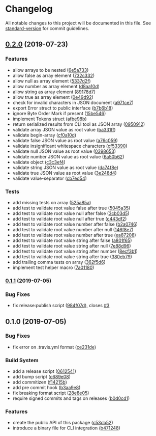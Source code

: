 # Changelog

All notable changes to this project will be documented in this file. See [standard-version](https://github.com/conventional-changelog/standard-version) for commit guidelines.

## [0.2.0](https://github.com/jsonprima/jsonprima/compare/v0.1.1...v0.2.0) (2019-07-23)


### Features

* allow arrays to be nested ([6e5a733](https://github.com/jsonprima/jsonprima/commit/6e5a733))
* allow false as array element ([732c332](https://github.com/jsonprima/jsonprima/commit/732c332))
* allow null as array element ([5337d2f](https://github.com/jsonprima/jsonprima/commit/5337d2f))
* allow number as array element ([d8aa10d](https://github.com/jsonprima/jsonprima/commit/d8aa10d))
* allow string as array element ([89178d7](https://github.com/jsonprima/jsonprima/commit/89178d7))
* allow true as array element ([0e49d92](https://github.com/jsonprima/jsonprima/commit/0e49d92))
* check for invalid characters in JSON document ([a971ce7](https://github.com/jsonprima/jsonprima/commit/a971ce7))
* export Error struct to public interface ([b7b6b18](https://github.com/jsonprima/jsonprima/commit/b7b6b18))
* ignore Byte Order Mark if present ([15be546](https://github.com/jsonprima/jsonprima/commit/15be546))
* implement Tokens struct ([afbe98b](https://github.com/jsonprima/jsonprima/commit/afbe98b))
* return serialized results from CLI tool as JSON array ([0950912](https://github.com/jsonprima/jsonprima/commit/0950912))
* validate array JSON value as root value ([ba331ff](https://github.com/jsonprima/jsonprima/commit/ba331ff))
* validate begin-array ([cf0a10d](https://github.com/jsonprima/jsonprima/commit/cf0a10d))
* validate false JSON value as root value ([a76c059](https://github.com/jsonprima/jsonprima/commit/a76c059))
* validate insignificant whitespace characters ([cf53390](https://github.com/jsonprima/jsonprima/commit/cf53390))
* validate null JSON value as root value ([0398653](https://github.com/jsonprima/jsonprima/commit/0398653))
* validate number JSON value as root value ([6a50b62](https://github.com/jsonprima/jsonprima/commit/6a50b62))
* validate object ([c3c3ef4](https://github.com/jsonprima/jsonprima/commit/c3c3ef4))
* validate string JSON value as root value ([da74f8e](https://github.com/jsonprima/jsonprima/commit/da74f8e))
* validate true JSON value as root value ([3e248d4](https://github.com/jsonprima/jsonprima/commit/3e248d4))
* validate value-separator ([cb7ed54](https://github.com/jsonprima/jsonprima/commit/cb7ed54))


### Tests

* add missing tests on array ([525a85a](https://github.com/jsonprima/jsonprima/commit/525a85a))
* add test to validate root value false after true ([5045a35](https://github.com/jsonprima/jsonprima/commit/5045a35))
* add test to validate root value null after false ([3cb03d5](https://github.com/jsonprima/jsonprima/commit/3cb03d5))
* add test to validate root value null after true ([c443df2](https://github.com/jsonprima/jsonprima/commit/c443df2))
* add test to validate root value number after false ([b2a0746](https://github.com/jsonprima/jsonprima/commit/b2a0746))
* add test to validate root value number after null ([146f8e7](https://github.com/jsonprima/jsonprima/commit/146f8e7))
* add test to validate root value number after true ([ea87208](https://github.com/jsonprima/jsonprima/commit/ea87208))
* add test to validate root value string after false ([a801f65](https://github.com/jsonprima/jsonprima/commit/a801f65))
* add test to validate root value string after null ([7e88d96](https://github.com/jsonprima/jsonprima/commit/7e88d96))
* add test to validate root value string after number ([8ecf3b1](https://github.com/jsonprima/jsonprima/commit/8ecf3b1))
* add test to validate root value string after true ([380eb79](https://github.com/jsonprima/jsonprima/commit/380eb79))
* add trailing comma tests on array ([362f5d6](https://github.com/jsonprima/jsonprima/commit/362f5d6))
* implement test helper macro ([7a01180](https://github.com/jsonprima/jsonprima/commit/7a01180))



### [0.1.1](https://github.com/jsonprima/jsonprima/compare/v0.1.0...v0.1.1) (2019-07-05)


### Bug Fixes

* fix release:publish script ([984f07d](https://github.com/jsonprima/jsonprima/commit/984f07d)), closes [#3](https://github.com/jsonprima/jsonprima/issues/3)



## 0.1.0 (2019-07-05)


### Bug Fixes

* fix error on .travis.yml format ([ce231de](https://github.com/jsonprima/jsonprima/commit/ce231de))


### Build System

* add a release script ([0612541](https://github.com/jsonprima/jsonprima/commit/0612541))
* add bump script ([c689e08](https://github.com/jsonprima/jsonprima/commit/c689e08))
* add commitizen ([f14215b](https://github.com/jsonprima/jsonprima/commit/f14215b))
* add pre commit hook ([b3aa9e8](https://github.com/jsonprima/jsonprima/commit/b3aa9e8))
* fix breaking format script ([28e8e05](https://github.com/jsonprima/jsonprima/commit/28e8e05))
* require signed commits and tags on releases ([b0d0cd1](https://github.com/jsonprima/jsonprima/commit/b0d0cd1))


### Features

* create the public API of this package ([c53cb52](https://github.com/jsonprima/jsonprima/commit/c53cb52))
* introduce a binary file for CLI integration ([b471248](https://github.com/jsonprima/jsonprima/commit/b471248))
